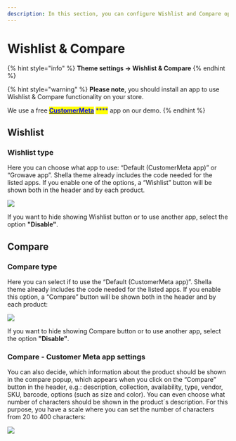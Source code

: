 ```yaml
---
description: In this section, you can configure Wishlist and Compare options.
---
```


# Wishlist & Compare

{% hint style="info" %}
**Theme settings -> Wishlist & Compare**
{% endhint %}

{% hint style="warning" %}
**Please note**, you should install an app to use Wishlist & Compare functionality on your store.

We use a free <mark style="color:blue;"></mark> [<mark style="color:blue;">**CustomerMeta**</mark>](https://apps.shopify.com/customer-meta-wishlist-compare-list-js-api-for-customer-metafields) <mark style="color:blue;">****</mark> app on our demo.
{% endhint %}

## Wishlist

### Wishlist type

&#x20;Here you can choose what app to use: “Default (CustomerMeta app)”  or “Growave app”. Shella theme already includes the code needed for the listed apps. If you enable one of the options, a “Wishlist” button will be shown both in the header and by each product.&#x20;

![](<../.gitbook/assets/Screenshot\_34 (2).png>)

&#x20; If you want to hide showing Wishlist button or to use another app, select the option **"Disable"**.

## Compare

### **Compare type**

&#x20;Here you can select if to use the “Default (CustomerMeta app)”. Shella theme already includes the code needed for the listed apps. If you enable this option, a “Compare” button will be shown both in the header and by each product:

![](<../.gitbook/assets/Screenshot\_35 (2).png>)

&#x20;If you want to hide showing Compare button or to use another app, select the option **"Disable"**.

### Compare - Customer Meta app settings

&#x20;You can also decide, which information about the product should be shown in the compare popup, which appears when you click on the “Compare” button in the header, e.g.: description, collection, availability, type, vendor, SKU, barcode, options (such as size and color). You can even choose what number of characters should be shown in the product´s description. For this purpose, you have a scale where you can set the number of characters from 20 to 400 characters:

![](<../.gitbook/assets/Screenshot\_37 (2).png>)
